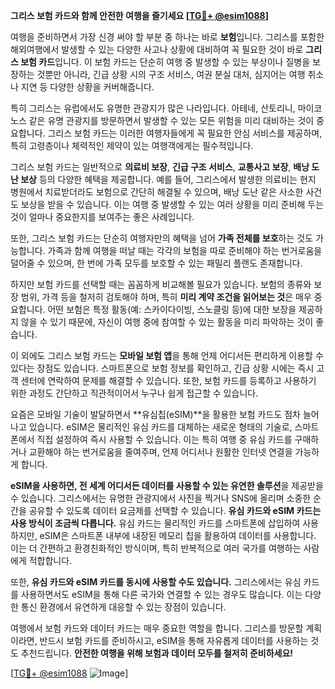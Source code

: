 **그리스 보험 카드와 함께 안전한 여행을 즐기세요 [[TG💪+ @esim1088](https://t.me/s/esim1088)]**

여행을 준비하면서 가장 신경 써야 할 부분 중 하나는 바로 **보험**입니다. 그리스를 포함한 해외여행에서 발생할 수 있는 다양한 사고나 상황에 대비하여 꼭 필요한 것이 바로 **그리스 보험 카드**입니다. 이 보험 카드는 단순히 여행 중 발생할 수 있는 부상이나 질병을 보장하는 것뿐만 아니라, 긴급 상황 시의 구조 서비스, 여권 분실 대처, 심지어는 여행 취소나 지연 등 다양한 상황을 커버해줍니다.

특히 그리스는 유럽에서도 유명한 관광지가 많은 나라입니다. 아테네, 산토리니, 마이코노스 같은 유명 관광지를 방문하면서 발생할 수 있는 모든 위험을 미리 대비하는 것이 중요합니다. 그리스 보험 카드는 이러한 여행자들에게 꼭 필요한 안심 서비스를 제공하며, 특히 고령층이나 체력적인 제약이 있는 여행객에게는 필수적입니다.

그리스 보험 카드는 일반적으로 **의료비 보장**, **긴급 구조 서비스**, **교통사고 보장**, **배낭 도난 보상** 등의 다양한 혜택을 제공합니다. 예를 들어, 그리스에서 발생한 의료비는 현지 병원에서 치료받더라도 보험으로 간단히 해결될 수 있으며, 배낭 도난 같은 사소한 사건도 보상을 받을 수 있습니다. 이는 여행 중 발생할 수 있는 여러 상황을 미리 준비해 두는 것이 얼마나 중요한지를 보여주는 좋은 사례입니다.

또한, 그리스 보험 카드는 단순히 여행자만의 혜택을 넘어 **가족 전체를 보호**하는 것도 가능합니다. 가족과 함께 여행을 떠날 때는 각각의 보험을 따로 준비해야 하는 번거로움을 덜어줄 수 있으며, 한 번에 가족 모두를 보호할 수 있는 패밀리 플랜도 존재합니다.

하지만 보험 카드를 선택할 때는 꼼꼼하게 비교해볼 필요가 있습니다. 보험의 종류와 보장 범위, 가격 등을 철저히 검토해야 하며, 특히 **미리 계약 조건을 읽어보는 것**은 매우 중요합니다. 어떤 보험은 특정 활동(예: 스카이다이빙, 스노클링 등)에 대한 보장을 제공하지 않을 수 있기 때문에, 자신이 여행 중에 참여할 수 있는 활동을 미리 파악하는 것이 좋습니다.

이 외에도 그리스 보험 카드는 **모바일 보험 앱**을 통해 언제 어디서든 편리하게 이용할 수 있다는 장점도 있습니다. 스마트폰으로 보험 정보를 확인하고, 긴급 상황 시에는 즉시 고객 센터에 연락하여 문제를 해결할 수 있습니다. 또한, 보험 카드를 등록하고 사용하기 위한 과정도 간단하고 직관적이어서 누구나 쉽게 접근할 수 있습니다.

요즘은 모바일 기술이 발달하면서 **유심칩(eSIM)**을 활용한 보험 카드도 점차 늘어나고 있습니다. eSIM은 물리적인 유심 카드를 대체하는 새로운 형태의 기술로, 스마트폰에서 직접 설정하여 즉시 사용할 수 있습니다. 이는 특히 여행 중 유심 카드를 구매하거나 교환해야 하는 번거로움을 줄여주며, 언제 어디서나 원활한 인터넷 연결을 가능하게 합니다.

**eSIM을 사용하면, 전 세계 어디서든 데이터를 사용할 수 있는 유연한 솔루션**을 제공받을 수 있습니다. 그리스에서는 유명한 관광지에서 사진을 찍거나 SNS에 올리며 소중한 순간을 공유할 수 있도록 데이터 요금제를 선택할 수 있습니다. **유심 카드와 eSIM 카드는 사용 방식이 조금씩 다릅니다.** 유심 카드는 물리적인 카드를 스마트폰에 삽입하여 사용하지만, eSIM은 스마트폰 내부에 내장된 메모리 칩을 활용하여 데이터를 사용합니다. 이는 더 간편하고 환경친화적인 방식이며, 특히 반복적으로 여러 국가를 여행하는 사람에게 적합합니다.

또한, **유심 카드와 eSIM 카드를 동시에 사용할 수도 있습니다.** 그리스에서는 유심 카드를 사용하면서도 eSIM을 통해 다른 국가와 연결할 수 있는 경우도 많습니다. 이는 다양한 통신 환경에서 유연하게 대응할 수 있는 장점이 있습니다.

여행에서 보험 카드와 데이터 카드는 매우 중요한 역할을 합니다. 그리스를 방문할 계획이라면, 반드시 보험 카드를 준비하시고, eSIM을 통해 자유롭게 데이터를 사용하는 것도 추천드립니다. **안전한 여행을 위해 보험과 데이터 모두를 철저히 준비하세요!**

[[TG💪+ @esim1088](https://t.me/s/esim1088) ![Image](https://i.postimg.cc/Y0z9fWf4/image.png)]